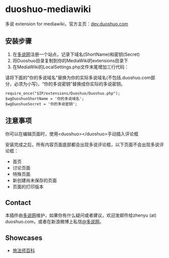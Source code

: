 duoshuo-mediawiki
=================

多说 extension for mediawiki，官方主页：[dev.duoshuo.com](http://dev.duoshuo.com/)

## 安装步骤
1. 在[多说网](http://duoshuo.com/)注册一个站点，记录下域名(ShortName)和密钥(Secret)
1. 将Duoshuo目录复制到你的MediaWiki的extensions目录下
1. 在MediaWiki的LocalSettings.php文件末尾增加三行代码：

请将下面的"你的多说域名"替换为你的实际多说域名(不包括.duoshuo.com部分，必须为小写)，“你的多说密钥”替换成你实际的多说密钥。

    require_once("$IP/extensions/Duoshuo/Duoshuo.php");
    $wgDuoshuoShortName = '你的多说域名';
    $wgDuoshuoSecret = '你的多说密钥';

## 注意事项
你可以在编辑页面时，使用&lt;duoshuo&gt;&lt;/duoshuo&gt;手动插入评论框

安装完成之后，所有内容页面底部都会出现多说评论框，以下页面不会出现多说评论框：
* 首页
* 讨论页面
* 特殊页面
* 新创建尚未保存的页面
* 页面的打印版本

## Contact
本插件由[多说网](http://duoshuo.com/)维护，如果你有什么疑问或者建议，欢迎发邮件给zhenyu (at) duoshuo.com，或者在新浪微博上私信[@多说网](http://weibo.com/duoshuo)。

## Showcases
* [旅法师百科](http://wiki.iplaymtg.com/)
